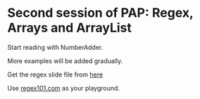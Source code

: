 # Second session of PAP: Regex, Arrays and ArrayList
Start reading with NumberAdder.

More examples will be added gradually.

Get the regex slide file from [here](https://github.com/apspring2019/apspring2019.github.io/blob/master/pap/materials/Session2/Regex.pptx?raw=true)

Use [regex101.com](https://regex101.com/) as your playground.
